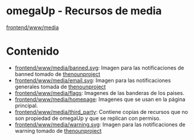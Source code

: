 # omegaUp - Recursos de media
[frontend/www/media](https://github.com/omegaup/omegaup/tree/master/frontend/www/media)

# Contenido
* [frontend/www/media/banned.svg](https://github.com/omegaup/omegaup/tree/master/frontend/www/media/banned.svg): Imagen para las notificaciones de banned tomado de [thenounproject](https://thenounproject.com/term/error/84890/)
* [frontend/www/media/email.svg](https://github.com/omegaup/omegaup/tree/master/frontend/www/media/email.svg): Imagen para las notificaciones generales tomada de [thenounproject](https://thenounproject.com/term/email/1497948/)
* [frontend/www/media/flags](https://github.com/omegaup/omegaup/tree/master/frontend/www/media/flags):
 Imagenes de las banderas de los paises.
* [frontend/www/media/homepage](https://github.com/omegaup/omegaup/tree/master/frontend/www/media/homepage):
 Imagenes que se usan en la página principal.
* [frontend/www/media/third_party](https://github.com/omegaup/omegaup/tree/master/frontend/www/media/third_party):
 Contiene copias de recursos que no son propiedad de omegaUp y que se replican con permiso.
* [frontend/www/media/warning.svg](https://github.com/omegaup/omegaup/tree/master/frontend/www/media/warning.svg): Imagen para las notificaciones de warning tomado de [thenounproject](https://thenounproject.com/term/warning/84891/)

